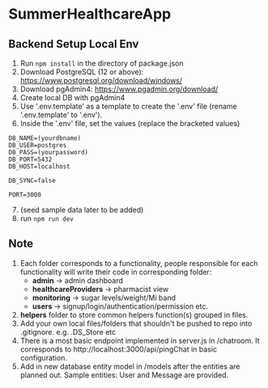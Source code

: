 # SummerHealthcareApp
## Backend Setup Local Env 

1. Run `npm install` in the directory of package.json
2. Download PostgreSQL (12 or above): https://www.postgresql.org/download/windows/
3. Download pgAdmin4: https://www.pgadmin.org/download/ 
4. Create local DB with pgAdmin4
5. Use '.env.template' as a template to create the '.env' file (rename '.env.template' to '.env').
6. Inside the '.env' file, set the values (replace the bracketed values)
```
DB_NAME=(yourdbname)
DB_USER=postgres
DB_PASS=(yourpassword)
DB_PORT=5432
DB_HOST=localhost

DB_SYNC=false

PORT=3000
```

7. (seed sample data later to be added)
8. run `npm run dev`

## Note
1. Each folder corresponds to a functionality, people responsible for each functionality will write their code in corresponding folder:
    - **admin** -> admin dashboard
    - **healthcareProviders** -> pharmacist view
    - **monitoring** -> sugar levels/weight/Mi band 
    - **users** -> signup/login/authentication/permission
    etc.
2. **helpers** folder to store common helpers function(s) grouped in files.
3. Add your own local files/folders that shouldn't be pushed to repo into .gitignore. e.g. .DS_Store etc
4. There is a most basic endpoint implemented in server.js in /chatroom. It corresponds to http://localhost:3000/api/pingChat in basic configuration.
5. Add in new database entity model in /models after the entities are planned out. Sample entities: User and Message are provided.
